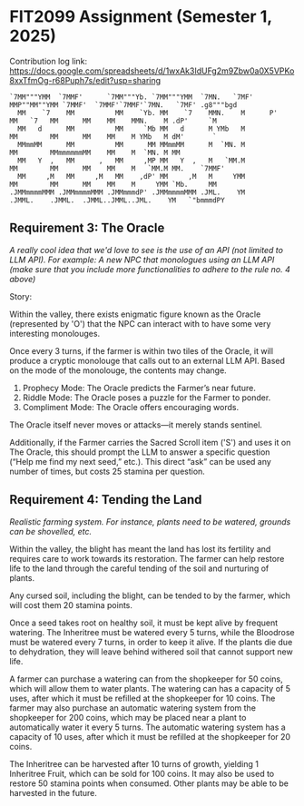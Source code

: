 # FIT2099 Assignment (Semester 1, 2025)
Contribution log link: https://docs.google.com/spreadsheets/d/1wxAk3IdUFg2m9Zbw0a0X5VPKo8xxTfmOg-r68Puph7s/edit?usp=sharing
```
`7MM"""YMM  `7MMF'      `7MM"""Yb. `7MM"""YMM  `7MN.   `7MF'    MMP""MM""YMM `7MMF'  `7MMF'`7MMF'`7MN.   `7MF' .g8"""bgd  
  MM    `7    MM          MM    `Yb. MM    `7    MMN.    M      P'   MM   `7   MM      MM    MM    MMN.    M .dP'     `M  
  MM   d      MM          MM     `Mb MM   d      M YMb   M           MM        MM      MM    MM    M YMb   M dM'       `  
  MMmmMM      MM          MM      MM MMmmMM      M  `MN. M           MM        MMmmmmmmMM    MM    M  `MN. M MM           
  MM   Y  ,   MM      ,   MM     ,MP MM   Y  ,   M   `MM.M           MM        MM      MM    MM    M   `MM.M MM.    `7MMF'
  MM     ,M   MM     ,M   MM    ,dP' MM     ,M   M     YMM           MM        MM      MM    MM    M     YMM `Mb.     MM  
.JMMmmmmMMM .JMMmmmmMMM .JMMmmmdP' .JMMmmmmMMM .JML.    YM         .JMML.    .JMML.  .JMML..JMML..JML.    YM   `"bmmmdPY  
```

## **Requirement 3: The Oracle**
_A really cool idea that we'd love to see is the use of an API (not limited to LLM API). For example:
A new NPC that monologues using an LLM API (make sure that you include more functionalities to adhere to the rule no. 4 above)_

Story:

Within the valley, there exists enigmatic figure known as the Oracle (represented by 'O') that the NPC can interact with to have some very interesting monolouges.

Once every 3 turns, if the farmer is within two tiles of the Oracle, it will produce a cryptic monolouge that calls out to an external LLM API. Based on the mode of the monolouge, the contents may change.

1.	
    Prophecy Mode: The Oracle predicts the Farmer’s near future.
2. 
	Riddle Mode: The Oracle poses a puzzle for the Farmer to ponder.
3. 
	Compliment Mode: The Oracle offers encouraging words.

The Oracle itself never moves or attacks—it merely stands sentinel.

Additionally, if the Farmer carries the Sacred Scroll item ('S') and uses it on The Oracle, this should prompt the LLM to answer a specific question (“Help me find my next seed,” etc.). This direct “ask” can be used any number of times, but costs 25 stamina per question.


## **Requirement 4: Tending the Land**
_Realistic farming system. For instance, plants need to be watered, grounds can be shovelled, etc._

Within the valley, the blight has meant the land has lost its fertility and requires care to work towards its restoration. The farmer can help restore life to the land through the careful tending of the soil and nurturing of plants.

Any cursed soil, including the blight, can be tended to by the farmer, which will cost them 20 stamina points.

Once a seed takes root on healthy soil, it must be kept alive by frequent watering. The Inheritree must be watered every 5 turns, while the Bloodrose must be watered every 7 turns, in order to keep it alive. If the plants die due to dehydration, they will leave behind withered soil that cannot support new life.

A farmer can purchase a watering can from the shopkeeper for 50 coins, which will allow them to water plants. The watering can has a capacity of 5 uses, after which it must be refilled at the shopkeeper for 10 coins.
The farmer may also purchase an automatic watering system from the shopkeeper for 200 coins, which may be placed near a plant to automatically water it every 5 turns. The automatic watering system has a capacity of 10 uses, after which it must be refilled at the shopkeeper for 20 coins.

The Inheritree can be harvested after 10 turns of growth, yielding 1 Inheritree Fruit, which can be sold for 100 coins. It may also be used to restore 50 stamina points when consumed.
Other plants may be able to be harvested in the future.


